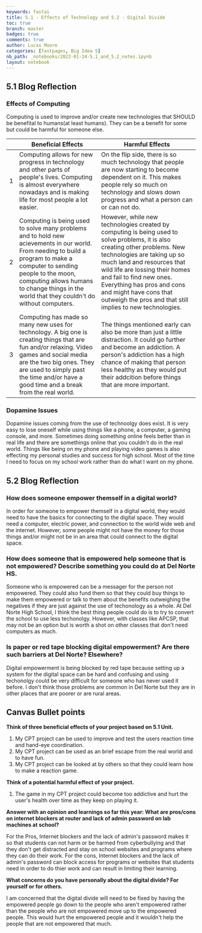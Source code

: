 ```yaml
---
keywords: fastai
title: 5.1 - Effects of Technology and 5.2 - Digital Divide
toc: true
branch: master
badges: true
comments: true
author: Lucas Moore
categories: [fastpages, Big Idea 5]
nb_path: _notebooks/2022-01-24-5.1_and_5.2_notes.ipynb
layout: notebook
---
```


<!--
#################################################
### THIS FILE WAS AUTOGENERATED! DO NOT EDIT! ###
#################################################
# file to edit: _notebooks/2022-01-24-5.1_and_5.2_notes.ipynb
-->

<div class="container" id="notebook-container">
        
<div class="cell border-box-sizing text_cell rendered"><div class="inner_cell">
<div class="text_cell_render border-box-sizing rendered_html">
<h2 id="5.1-Blog-Reflection">5.1 Blog Reflection<a class="anchor-link" href="#5.1-Blog-Reflection"> </a></h2>
</div>
</div>
</div>
<div class="cell border-box-sizing text_cell rendered"><div class="inner_cell">
<div class="text_cell_render border-box-sizing rendered_html">
<h3 id="Effects-of-Computing">Effects of Computing<a class="anchor-link" href="#Effects-of-Computing"> </a></h3><p>Computing is used to improve and/or create new technologies that SHOULD be benefital to humans(at least humans). They can be a benefit for some but could be harmful for someone else.</p>
<table>
<thead><tr>
<th></th>
<th>Beneficial Effects</th>
<th>Harmful Effects</th>
</tr>
</thead>
<tbody>
<tr>
<td>1</td>
<td>Computing allows for new progress in technology and other parts of people's lives. Computing is almost everywhere nowadays and is making life for most people a lot easier.</td>
<td>On the flip side, there is so much technology that people are now starting to become dependent on it. This makes people rely so much on technology and slows down progress and what a person can or can not do.</td>
</tr>
<tr>
<td>2</td>
<td>Computing is being used to solve many problems and to hold new acievements in our world. From needing to build a program to make a computer to sending people to the moon, computing allows humans to change things in the world that they couldn't do without computers.</td>
<td>However, while new technologies created by computing is being used to solve problems, it is also creating other problems. New technologies are taking up so much land and resources that wild life are lossing their homes and fail to find new ones. Everything has pros and cons and might have cons that outweigh the pros and that still implies to new technologies.</td>
</tr>
<tr>
<td>3</td>
<td>Computing has made so many new uses for technology. A big one is creating things that are fun and/or relaxing. Video games and social media are the two big ones. They are used to simply past the time and/or have a good time and a break from the real world.</td>
<td>The things mentioned early can also be more than just a little distraction. It could go further and become an addiction. A person's addiction has a high chance of making that person less healthy as they would put their addcition before things that are more important.</td>
</tr>
</tbody>
</table>

</div>
</div>
</div>
<div class="cell border-box-sizing text_cell rendered"><div class="inner_cell">
<div class="text_cell_render border-box-sizing rendered_html">
<h3 id="Dopamine-Issues">Dopamine Issues<a class="anchor-link" href="#Dopamine-Issues"> </a></h3><p>Dopamine issues coming from the use of technoolgy does exist. It is very easy to lose oneself while using things like a phone, a computer, a gaming console, and more. Sometimes doing something online feels better than in real life and there are somethings online that you couldn't do in the real world. Things like being on my phone and playing video games is also effecting my personal studies and success for high school. Most of the time I need to focus on my school work rather than do what I want on my phone.</p>

</div>
</div>
</div>
<div class="cell border-box-sizing text_cell rendered"><div class="inner_cell">
<div class="text_cell_render border-box-sizing rendered_html">
<h2 id="5.2-Blog-Reflection">5.2 Blog Reflection<a class="anchor-link" href="#5.2-Blog-Reflection"> </a></h2><h3 id="How-does-someone-empower-themself-in-a-digital-world?">How does someone empower themself in a digital world?<a class="anchor-link" href="#How-does-someone-empower-themself-in-a-digital-world?"> </a></h3><p>In order for someone to empower themself in a digital world, they would need to have the basics for connecting to the digital space. They would need a computer, electric power, and connection to the world wide web and the internet. However, some people might not have the money for those things and/or might not be in an area that could connect to the digital space.</p>
<h3 id="How-does-someone-that-is-empowered-help-someone-that-is-not-empowered?-Describe-something-you-could-do-at-Del-Norte-HS.">How does someone that is empowered help someone that is not empowered? Describe something you could do at Del Norte HS.<a class="anchor-link" href="#How-does-someone-that-is-empowered-help-someone-that-is-not-empowered?-Describe-something-you-could-do-at-Del-Norte-HS."> </a></h3><p>Someone who is empowered can be a messager for the person not empowered. They could also fund them so that they could buy things to make them empowered or talk to them about the benefits outweighing the negatives if they are just against the use of techonology as a whole. At Del Norte High School, I think the best thing people could do is to try to convert the school to use less techonolgy. However, with classes like APCSP, that may not be an option but is worth a shot on other classes that don't need computers as much.</p>
<h3 id="Is-paper-or-red-tape-blocking-digital-empowerment?-Are-there-such-barriers-at-Del-Norte?-Elsewhere?">Is paper or red tape blocking digital empowerment? Are there such barriers at Del Norte? Elsewhere?<a class="anchor-link" href="#Is-paper-or-red-tape-blocking-digital-empowerment?-Are-there-such-barriers-at-Del-Norte?-Elsewhere?"> </a></h3><p>Digital empowerment is being blocked by red tape because setting up a system for the digital space can be hard and confusing and using techonolgy could be very difficult for someone who has never used it before. I don't think those problems are common in Del Norte but they are in other places that are poorer or are rural areas.</p>

</div>
</div>
</div>
<div class="cell border-box-sizing text_cell rendered"><div class="inner_cell">
<div class="text_cell_render border-box-sizing rendered_html">
<h2 id="Canvas-Bullet-points">Canvas Bullet points<a class="anchor-link" href="#Canvas-Bullet-points"> </a></h2><p><strong>Think of three beneficial effects of your project based on 5.1 Unit.</strong></p>
<ol>
<li>My CPT project can be used to improve and test the users reaction time and hand-eye coordination.</li>
<li>My CPT project can be used as an brief escape from the real world and to have fun.</li>
<li>My CPT project can be looked at by others so that they could learn how to make a reaction game.</li>
</ol>
<p><strong>Think of a potential harmful effect of your project.</strong></p>
<ol>
<li>The game in my CPT project could become too addictive and hurt the user's health over time as they keep on playing it.</li>
</ol>
<p><strong>Answer with an opinion and learnings so far this year:  What are pros/cons on internet blockers at router and lack of admin password on lab machines at school?</strong></p>
<p>For the Pros, Internet blockers and the lack of admin's password makes it so that students can not harm or be harmed from cyberbullying and that they don't get distracted and stay on school websites and programs where they can do their work. For the cons, Internet blockers and the lack of admin's password can block access for programs or websites that students need in order to do thier work and can result in limiting their learning.</p>
<p><strong>What concerns do you have personally about the digital divide?  For yourself or for others.</strong></p>
<p>I am concerned that the digital divide will need to be fixed by having the empowered people go down to the people who aren't empowered rather than the people who are not empowered move up to the empowered people. This would hurt the empowered people and it wouldn't help the people that are not empowered that much.</p>

</div>
</div>
</div>
</div>
 

